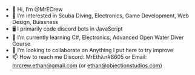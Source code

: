 - 👋 Hi, I’m @MrECrew
- 👀 I’m interested in Scuba Diving, Electronics, Game Development, Web Design, Buissness
- 🖥️ I primarily code discord bots in JavaScript
- 🌱 I’m currently learning C#, Electronics, Advanced Open Water Diver Course
- 💞️ I’m looking to collaborate on Anything I put here to try improve
- 📫 How to reach me Discord: MrEthλn#8605 or Email: mrcrew.ethan@gmail.com (or ethan@objectionstudios.com)

<!---
MrECrew/MrECrew is a ✨ special ✨ repository because its `README.md` (this file) appears on your GitHub profile.
You can click the Preview link to take a look at your changes.
--->
